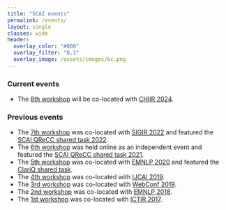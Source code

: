 ```yaml
---
title: "SCAI events"
permalink: /events/
layout: single
classes: wide
header:
  overlay_color: "#000"
  overlay_filter: "0.1"
  overlay_image: /assets/images/bc.png
---
```


### Current events
* The <a href="/scai-2024/">8th workshop</a> will be co-located with <a href="https://chiir2024.github.io/index.html">CHIIR 2024</a>.


### Previous events
* The <a href="/scai-2022/">7th workshop</a> was co-located with <a href="https://sigir.org/sigir2022/">SIGIR 2022</a> and featured the <a href="/scai-qrecc-2022/">SCAI QReCC shared task 2022</a>.
* The <a href="/scai-2021/">6th workshop</a> was held online as an independent event and featured the <a href="/scai-qrecc-2021/">SCAI QReCC shared task 2021</a>.
* The <a href="https://scai-workshop.github.io/2020/">5th workshop</a> was co-located with <a href="https://2020.emnlp.org">EMNLP 2020</a> and featured the <a href="http://convai.io/">ClariQ shared task</a>.
* The <a href="https://scai-workshop.github.io/ijcai2019/">4th workshop</a> was co-located with <a href="https://www.ijcai19.org">IJCAI 2019</a>.
* The <a href="https://scai-workshop.github.io/www2019/">3rd workshop</a> was co-located with <a href="https://thewebconf.org/www2019/">WebConf 2019</a>.
* The <a href="https://scai-workshop.github.io/2018/">2nd workshop</a> was co-located with <a href="https://emnlp2018.org/">EMNLP 2018</a>.
* The <a href="https://scai-workshop.github.io/2017/">1st workshop</a> was co-located with <a href="https://sigir.org/ictir2017/">ICTIR 2017</a>.


